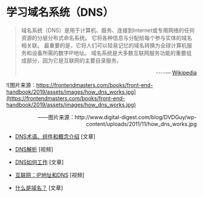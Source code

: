 # 学习域名系统（DNS）

> 域名系统（DNS）是用于计算机、服务、连接到Internet或专用网络的任何资源的分层分布式命名系统。 它将各种信息与分配给每个参与实体的域名相关联。 最重要的是，它将人们可以轻易记忆的域名转换为全球计算机服务和设备所需的数字IP地址。 域名系统是大多数互联网服务功能的重要组成部分，因为它是互联网的主要目录服务。
                                        <p align="right"> ----— [Wikipedia](https://zh.wikipedia.org/wiki/%E5%9F%9F%E5%90%8D%E7%B3%BB%E7%BB%9F)  </p>

![图片来源：https://frontendmasters.com/books/front-end-handbook/2019/assets/images/how_dns_works.jpg](https://frontendmasters.com/books/front-end-handbook/2019/assets/images/how_dns_works.jpg)
<p align="right">——图片来源：http://www.digital-digest.com/blog/DVDGuy/wp-content/uploads/2011/11/how_dns_works.jpg </p>
                                        
* [DNS术语、组件和概念介绍](https://www.digitalocean.com/community/tutorials/an-introduction-to-dns-terminology-components-and-concepts) [文章]

* [DNS解析](https://www.youtube.com/watch?v=72snZctFFtA) [视频]

* [DNS如何工作](https://howdns.works/ep1/) [文章]

* [互联网：IP地址和DNS](https://www.youtube.com/watch?v=5o8CwafCxnU&index=3&list=PLzdnOPI1iJNfMRZm5DDxco3UdsFegvuB7) [视频]

* [什么是域名？](https://developer.mozilla.org/en-US/docs/Learn/Common_questions/What_is_a_domain_name) \[文章]